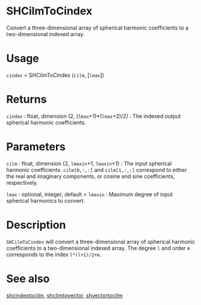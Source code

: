 # SHCilmToCindex

Convert a three-dimensional array of spherical harmonic coefficients to a two-dimensional indexed array.

# Usage

`cindex` = SHCilmToCindex (`cilm`, [`lmax`])

# Returns

`cindex` : float, dimension (2, (`lmax`+1)\*(`lmax`+2)/2)
:   The indexed output spherical harmonic coefficients.

# Parameters

`cilm` : float, dimension (2, `lmaxin`+1, `lmaxin`+1)
:   The input spherical harmonic coefficients. `cilm[0,:,:]` and `cilm[1,:,:]` correspond to either the real and imaginary components, or cosine and sine coefficients, respectively.

`lmax` : optional, integer, default = `lmaxin`
:   Maximum degree of input spherical harmonics to convert.

# Description

`SHCilmToCindex` will convert a three-dimensional array of spherical harmonic coefficients to a two-dimensional indexed array.  The degree `l` and order `m` corresponds to the index `l*(l+1)/2+m`.

# See also

[shcindextocilm](pyshcindextocilm.html), [shcilmtovector](pyshcilmtovector.html), [shvectortocilm](pyshvectortocilm.html)
